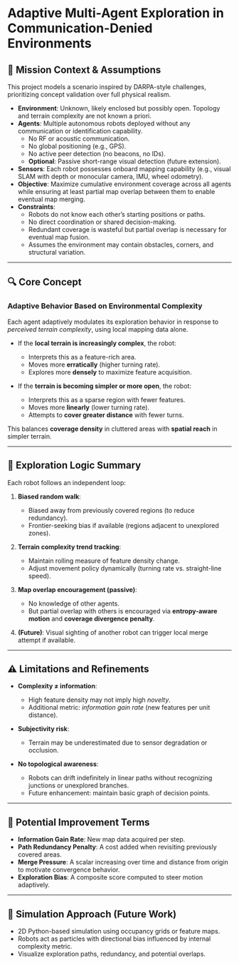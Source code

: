 # Adaptive Multi-Agent Exploration in Communication-Denied Environments

## 🎯 Mission Context & Assumptions

This project models a scenario inspired by DARPA-style challenges, prioritizing concept validation over full physical realism.

- **Environment**: Unknown, likely enclosed but possibly open. Topology and terrain complexity are not known a priori.
- **Agents**: Multiple autonomous robots deployed without any communication or identification capability.
  - No RF or acoustic communication.
  - No global positioning (e.g., GPS).
  - No active peer detection (no beacons, no IDs).
  - **Optional**: Passive short-range visual detection (future extension).
- **Sensors**: Each robot possesses onboard mapping capability (e.g., visual SLAM with depth or monocular camera, IMU, wheel odometry).
- **Objective**: Maximize cumulative environment coverage across all agents while ensuring at least partial map overlap between them to enable eventual map merging.
- **Constraints**:
  - Robots do not know each other’s starting positions or paths.
  - No direct coordination or shared decision-making.
  - Redundant coverage is wasteful but partial overlap is necessary for eventual map fusion.
  - Assumes the environment may contain obstacles, corners, and structural variation.

---

## 🔍 Core Concept

### Adaptive Behavior Based on Environmental Complexity

Each agent adaptively modulates its exploration behavior in response to *perceived terrain complexity*, using local mapping data alone.

- If the **local terrain is increasingly complex**, the robot:
  - Interprets this as a feature-rich area.
  - Moves more **erratically** (higher turning rate).
  - Explores more **densely** to maximize feature acquisition.
  
- If the **terrain is becoming simpler or more open**, the robot:
  - Interprets this as a sparse region with fewer features.
  - Moves more **linearly** (lower turning rate).
  - Attempts to **cover greater distance** with fewer turns.

This balances **coverage density** in cluttered areas with **spatial reach** in simpler terrain.

---

## 🔁 Exploration Logic Summary

Each robot follows an independent loop:

1. **Biased random walk**:
   - Biased away from previously covered regions (to reduce redundancy).
   - Frontier-seeking bias if available (regions adjacent to unexplored zones).

2. **Terrain complexity trend tracking**:
   - Maintain rolling measure of feature density change.
   - Adjust movement policy dynamically (turning rate vs. straight-line speed).

3. **Map overlap encouragement (passive)**:
   - No knowledge of other agents.
   - But partial overlap with others is encouraged via **entropy-aware motion** and **coverage divergence penalty**.

4. **(Future)**: Visual sighting of another robot can trigger local merge attempt if available.

---

## ⚠️ Limitations and Refinements

- **Complexity ≠ information**:
  - High feature density may not imply high *novelty*.
  - Additional metric: *information gain rate* (new features per unit distance).

- **Subjectivity risk**:
  - Terrain may be underestimated due to sensor degradation or occlusion.

- **No topological awareness**:
  - Robots can drift indefinitely in linear paths without recognizing junctions or unexplored branches.
  - Future enhancement: maintain basic graph of decision points.

---

## 🧠 Potential Improvement Terms

- **Information Gain Rate**: New map data acquired per step.
- **Path Redundancy Penalty**: A cost added when revisiting previously covered areas.
- **Merge Pressure**: A scalar increasing over time and distance from origin to motivate convergence behavior.
- **Exploration Bias**: A composite score computed to steer motion adaptively.

---

## 🧪 Simulation Approach (Future Work)

- 2D Python-based simulation using occupancy grids or feature maps.
- Robots act as particles with directional bias influenced by internal complexity metric.
- Visualize exploration paths, redundancy, and potential overlaps.